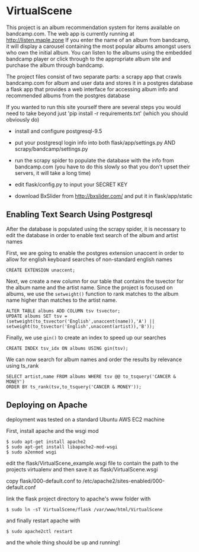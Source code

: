 # VirtualScene

This project is an album recommendation system for items available on bandcamp.com. The web app is currently running at http://listen.maple.zone  If you enter the name of an album from bandcamp, it will display a carousel containing the most popular albums amongst users who own the initial album. You can listen to the albums using the embedded bandcamp player or click through to the appropriate album site and purchase the album through bandcamp. 

The project files consist of two separate parts: 
    a scrapy app that crawls bandcamp.com for album and user data and stores it in a postgres database 
    a flask app that provides a web interface for accessing album info and recommended albums from the postgres database
    

If you wanted to run this site yourself there are several steps you would need to take beyond just 'pip install -r requirements.txt' (which you should obviously do)

  - install and configure postgresql-9.5
  
  - put your postgresql login info into both flask/app/settings.py AND scrapy/bandcamp/settings.py
  
  - run the scrapy spider to populate the database with the info from bandcamp.com (you have to do this slowly so that you don't upset their servers, it will take a long time)
  
  - edit flask/config.py to input your SECRET KEY
  
  - download BxSlider from http://bxslider.com/ and put it in flask/app/static

## Enabling Text Search Using Postgresql
After the database is populated using the scrapy spider, it is necessary to edit the database in order to enable text search of the album and artist names

First, we are going to enable the postgres extension unaccent in order to allow for english keyboard searches of non-standard english names

```postgresql
CREATE EXTENSION unaccent;
```

Next, we create a new column for our table that contains the tsvector for the album name and the artist name. Since the project is focused on albums, we use the `setweight()` function to rank matches to the album name higher than matches to the artist name.

```
ALTER TABLE albums ADD COLUMN tsv tsvector;
UPDATE albums SET tsv = (setweight(to_tsvector('English',unaccent(name)),'A') ||
setweight(to_tsvector('English',unaccent(artist)),'B'));
```

Finally, we use ``gin()`` to create an index to speed up our searches

```
CREATE INDEX tsv_idx ON albums USING gin(tsv);
```

We can now search for album names and order the results by relevance using ts_rank

```
SELECT artist,name FROM albums WHERE tsv @@ to_tsquery('CANCER & MONEY')
ORDER BY ts_rank(tsv,to_tsquery('CANCER & MONEY'));
```

## Deploying on Apache
deployment was tested on a standard Ubuntu AWS EC2 machine

First, install apache and the wsgi mod
```
$ sudo apt-get install apache2
$ sudo apt-get install libapache2-mod-wsgi
$ sudo a2enmod wsgi
```

edit the flask/VirtualScene_example.wsgi file to contain the path to the projects virtualenv and then save it as flask/VirtualScene.wsgi

copy flask/000-default.conf to /etc/apache2/sites-enabled/000-default.conf

link the flask project directory to apache's www folder with

```
$ sudo ln -sT VirtualScene/flask /var/www/html/VirtualScene
```

and finally restart apache with 

```
$ sudo apache2ctl restart
```

and the whole thing should be up and running!

